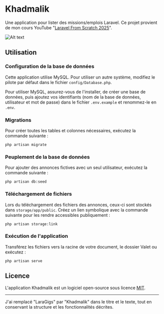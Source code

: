 

# Khadmalik  

Une application pour lister des missions/emplois Laravel. Ce projet provient de mon cours YouTube "[Laravel From Scratch 2025](https://www.youtube.com/watch?v=MYyJ4PuL4pY)".  

![Alt text](/public/images/screen.png "Khadmalik")  

## Utilisation  

### Configuration de la base de données  
Cette application utilise MySQL. Pour utiliser un autre système, modifiez le pilote par défaut dans le fichier `config/Database.php`.  

Pour utiliser MySQL, assurez-vous de l'installer, de créer une base de données, puis ajoutez vos identifiants (nom de la base de données, utilisateur et mot de passe) dans le fichier `.env.example` et renommez-le en `.env`.  

### Migrations  
Pour créer toutes les tables et colonnes nécessaires, exécutez la commande suivante :  
```
php artisan migrate
```  

### Peuplement de la base de données  
Pour ajouter des annonces fictives avec un seul utilisateur, exécutez la commande suivante :  
```
php artisan db:seed
```  

### Téléchargement de fichiers  
Lors du téléchargement des fichiers des annonces, ceux-ci sont stockés dans `storage/app/public`. Créez un lien symbolique avec la commande suivante pour les rendre accessibles publiquement :  
```
php artisan storage:link
```  

### Exécution de l'application  
Transférez les fichiers vers la racine de votre document, le dossier Valet ou exécutez :  
```
php artisan serve
```  

## Licence  

L'application Khadmalik est un logiciel open-source sous licence [MIT](https://opensource.org/licenses/MIT).  

---  

J'ai remplacé "LaraGigs" par "Khadmalik" dans le titre et le texte, tout en conservant la structure et les fonctionnalités décrites.
